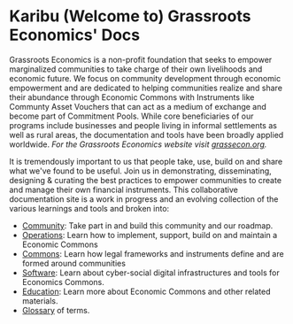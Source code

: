 # Karibu (Welcome to) Grassroots Economics' Docs

Grassroots Economics is a non-profit foundation that seeks to empower marginalized communities to take charge of their own livelihoods and economic future. We focus on community development through economic empowerment and are dedicated to helping communities realize and share their abundance through Economic Commons with Instruments like Communty Asset Vouchers that can act as a medium of exchange and become part of Commitment Pools. While core beneficiaries of our programs include businesses and people living in informal settlements as well as rural areas, the documentation and tools have been broadly applied worldwide. *For the Grassroots Economics website visit [grassecon.org](https://grassecon.org).*

It is tremendously important to us that people take, use, build on and share what we've found to be useful. Join us in demonstrating, disseminating, designing & curating the best practices to empower communities to create and manage their own financial instruments. This collaborative documentation site is a work in progress and an evolving collection of the various learnings and tools and broken into:

* [Community](/community/): Take part in and build this community and our roadmap.
* [Operations](/ops/): Learn how to implement, support, build on and maintain a Economic Commons
* [Commons](/commons/): Learn how legal frameworks and instruments define and are formed around communities
* [Software](/cyber/): Learn about cyber-social digital infrastructures and tools for Economics Commons. 
* [Education](/edu/): Learn more about Economic Commons and other related materials.
* [Glossary](/edu/glossary/) of terms.

